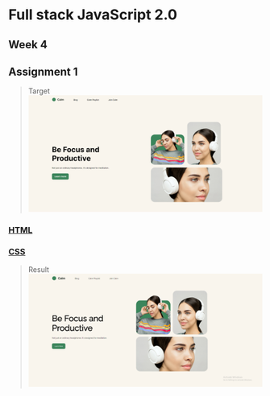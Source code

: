 # Full stack JavaScript 2.0

## Week 4

## Assignment 1

>Target
![](./output.png)

###  [HTML](./index.html)
### [CSS](./style.css)

>Result
![](./result.PNG)